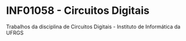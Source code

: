 # INF01058 - Circuitos Digitais
Trabalhos da disciplina de Circuitos Digitais - Instituto de Informática da UFRGS
